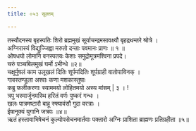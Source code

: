 ```yaml
---
title: ०५३ सूक्तम्

---
```

तस्यौदनस्य बृहस्पतिः शिरो ब्रह्ममुखं सूर्याचन्द्रमसावक्ष्यौ बृहद्रथन्तरे श्रोत्रे ।  
अग्निरास्यं विद्युज्जिह्वा मरुतो दन्ताः पवमानः प्राणः ॥ १ ॥  
ओषधयो लोमानि वनस्पतयः केशाः समुद्रोमूत्रमश्विना प्रपदे।  
चरुं पञ्चबिलमुखं घर्मो ऽभीन्धे ॥२॥  
चक्षुर्मुषलं काम उलूखलं दितिः शूर्पमदितिः शूर्पग्राही वातोपाविनक् ।  
गावस्तण्डुला अश्वाः कणा मशकास्तुषाः  
कब्रु फलीकरणाः स्याममयो लोहितमयो अस्य मांसम् | ३ । !  
त्रपु भस्मार्जुनमस्थि हरितं वर्णः पुष्करं गन्धः ।  
खलः पात्रमष्टारौ बाहू स्फ्यावंसौ गुदा वरत्राः ।  
ईषानूक्यं युगानि जत्रवः ॥४॥  
ऋतं हस्तावाभिषेचनं कुल्योपसेचनमार्तवाः पक्तारो अग्निः प्राशिता ब्राह्मणः प्रतिग्रहीता ॥५॥  